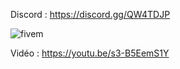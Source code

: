 Discord : https://discord.gg/QW4TDJP

![fivem](https://i.imgur.com/DLejBVd.png)

Vidéo : https://youtu.be/s3-B5EemS1Y
